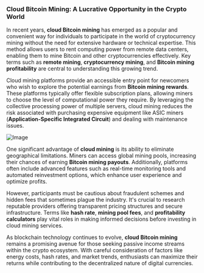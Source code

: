 ### Cloud Bitcoin Mining: A Lucrative Opportunity in the Crypto World

In recent years, **cloud Bitcoin mining** has emerged as a popular and convenient way for individuals to participate in the world of cryptocurrency mining without the need for extensive hardware or technical expertise. This method allows users to rent computing power from remote data centers, enabling them to mine Bitcoin and other cryptocurrencies effectively. Key terms such as **remote mining**, **cryptocurrency mining**, and **Bitcoin mining profitability** are central to understanding this growing trend.

Cloud mining platforms provide an accessible entry point for newcomers who wish to explore the potential earnings from **Bitcoin mining rewards**. These platforms typically offer flexible subscription plans, allowing miners to choose the level of computational power they require. By leveraging the collective processing power of multiple servers, cloud mining reduces the risk associated with purchasing expensive equipment like ASIC miners (**Application-Specific Integrated Circuit**) and dealing with maintenance issues.

![Image](https://github.com/user-attachments/assets/31692037-0104-4703-abd1-696b6a7dd41b)

One significant advantage of **cloud mining** is its ability to eliminate geographical limitations. Miners can access global mining pools, increasing their chances of earning **Bitcoin mining payouts**. Additionally, platforms often include advanced features such as real-time monitoring tools and automated reinvestment options, which enhance user experience and optimize profits.

However, participants must be cautious about fraudulent schemes and hidden fees that sometimes plague the industry. It's crucial to research reputable providers offering transparent pricing structures and secure infrastructure. Terms like **hash rate**, **mining pool fees**, and **profitability calculators** play vital roles in making informed decisions before investing in cloud mining services.

As blockchain technology continues to evolve, **cloud Bitcoin mining** remains a promising avenue for those seeking passive income streams within the crypto ecosystem. With careful consideration of factors like energy costs, hash rates, and market trends, enthusiasts can maximize their returns while contributing to the decentralized nature of digital currencies.